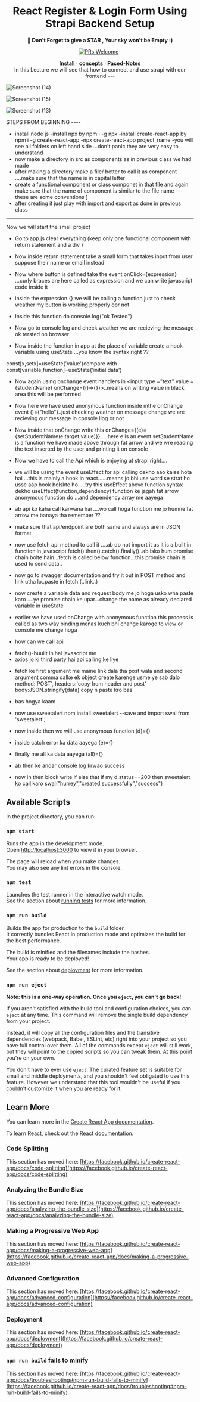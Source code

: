 # <h1 align="center" >React Register & Login Form Using Strapi Backend Setup </h1>
<p align="center"><strong>🔮 Don't Forget to give a STAR , Your sky won't be Empty :) </strong></p>
<p align="center">
  <a href="https://github.com/plandex-ai/plandex/pulls"><img src="https://img.shields.io/badge/PRs-welcome-brightgreen.svg" alt="PRs Welcome" /></a> 
  <p align="center">
  <!-- Call to Action Links -->
  <a href="#install">
    <b>Install</b>
  </a>
  ·
  <!-- <a href="https://plandex.ai">
    <b>Website</b>
  </a>
  · -->
  <a href="#concepts">
    <b>concepts</b>
  </a>
  ·
  <a href="#Notes">
    <b>Paced-Notes</b>
  </a>
  <br>
In this Lecture we will see that how to connect and use strapi with our frontend ---
    
![Screenshot (14)](https://github.com/ADItya0367/React-Login-Register_/assets/113133103/b7a0f20f-4bb0-4fae-b414-3b6fef9f5fa0)


![Screenshot (15)](https://github.com/ADItya0367/React-Login-Register_/assets/113133103/88d91b51-ca55-45b4-84a1-00125ecbca05)


![Screenshot (13)](https://github.com/ADItya0367/React-Login-Register_/assets/113133103/1d9ce10a-6563-4501-8aca-786bf0066635)

STEPS FROM BEGINNING ----
- install node js
-install npx by npm i -g npx
-install create-react-app  by npm i -g create-react-app
-npx create-react-app project_name
-you will see all folders on left hand side ...don't panic they are very easy to understand 
- now make a directory in src as components as in previous class we had made 
- after making a directory make a file/ better to call it as component ....make sure that the name is in capital letter 
- create a functional component or class componet in that file and again make sure that the name of component is similar to the file name ---these are some conventions ]
- after creating it just play with import and export as done in previous class 
---------------------------------------
Now we will start the small project
 * Go to app.js clear everything (keep only one functional component with return statement and a div )
 * Now inside return statement take a small form that takes input from user suppose their name or email instead

 * Now where button is defined take the event onClick={expression} ...curly braces are here called as expression and we can write javascript code inside it  

 * inside the expression {} we will be calling a function just to check weather my button is working properly opr not

 * Inside this function do console.log("ok Tested")

* Now  go to console log and check weather we are recieving the message ok tersted on browser
* Now inside the function in app at the place of variable create a hook variable using useState ...you know the syntax right ??

const[x,setx]=useState('value')compare with const[variable,function]=useState('initial data')

* Now again using onchange event handlers in <input type ="text" value ={studentName} onChange={()=>{}}>..means on writing value in black area this will be performed
* Now here we have used anonymous function inside mthe onChange event ()={"hello"}..just checking weather on message change we are recieving our message in cpnsole llog or not

* Now inside that onChange write this 
onChange={(e)={setStudentName(e.target.value)}}
....here e is an event setStudentName is a function we have made above through fat arrow  and we wre reading the text inserted by the user and printing it on console 

* Now we have to call the Api which is enjoying at strapi right....

* we will be using the event useEffect  for api calling dekho aao kaise hota hai ...this is mainly a hook in react......means jo bhi use word se strat ho usse aap hook bolskte ho ....try this useEffect above function syntax dekho 
useEffect(function,dependency)
function ke jagah fat arrow anonymous function do ...and dependency array me aayega

* ab api ko kaha call karwana hai ....wo call hoga function me jo humne fat arrow me banaya tha remember ??

* make sure that api/endpoint are both same and always are in JSON format 

* now use fetch api method to call it ....ab do not import it as it is a built in function in javascript 
fetch().then().catch().finally()..ab isko hum promise chain bolte hain...fetch is called below function...this promise chain is used to send data..

* now go to swagger documentation and try it out in POST method and link utha lo..paste in fetch (..link..)

* now create a variable data  and request body me jo hoga usko wha paste karo ....ye promise chain ke upar...change the name as already declared variable in useState

* earlier we have used onChange with anonymous function this process is called as two way binding menas kuch bhi change karoge to view or console me change hoga 

* how can we call api 
- fetch()-buuilt in hai javascript me 
- axios jo ki third party hai api calling ke liye 

* fetch ke first argument me maine link dala tha post wala and second argument comma dalke ek object create karenge usme ye sab dalo 
method:'POST',
headers:'copy from header and post'
body:JSON.stringify(data) copy n paste kro bas

* bas hogya kaam 
* now use sweetalert  npm install sweetalert --save and import swal from 'sweetalert';
* now inside then we will use anonymous function (d)={}
* inside catch error ka data aayega (e)={}
* finally me all ka data aayega (all)={}
* ab then ke andar console log krwao success 
* now in then block write if else that 
if my d.status==200 then sweetalert ko call karo swal("hurrey","created successfully","success")


## Available Scripts

In the project directory, you can run:

### `npm start`

Runs the app in the development mode.\
Open [http://localhost:3000](http://localhost:3000) to view it in your browser.

The page will reload when you make changes.\
You may also see any lint errors in the console.

### `npm test`

Launches the test runner in the interactive watch mode.\
See the section about [running tests](https://facebook.github.io/create-react-app/docs/running-tests) for more information.

### `npm run build`

Builds the app for production to the `build` folder.\
It correctly bundles React in production mode and optimizes the build for the best performance.

The build is minified and the filenames include the hashes.\
Your app is ready to be deployed!

See the section about [deployment](https://facebook.github.io/create-react-app/docs/deployment) for more information.

### `npm run eject`

**Note: this is a one-way operation. Once you `eject`, you can't go back!**

If you aren't satisfied with the build tool and configuration choices, you can `eject` at any time. This command will remove the single build dependency from your project.

Instead, it will copy all the configuration files and the transitive dependencies (webpack, Babel, ESLint, etc) right into your project so you have full control over them. All of the commands except `eject` will still work, but they will point to the copied scripts so you can tweak them. At this point you're on your own.

You don't have to ever use `eject`. The curated feature set is suitable for small and middle deployments, and you shouldn't feel obligated to use this feature. However we understand that this tool wouldn't be useful if you couldn't customize it when you are ready for it.

## Learn More

You can learn more in the [Create React App documentation](https://facebook.github.io/create-react-app/docs/getting-started).

To learn React, check out the [React documentation](https://reactjs.org/).

### Code Splitting

This section has moved here: [https://facebook.github.io/create-react-app/docs/code-splitting](https://facebook.github.io/create-react-app/docs/code-splitting)

### Analyzing the Bundle Size

This section has moved here: [https://facebook.github.io/create-react-app/docs/analyzing-the-bundle-size](https://facebook.github.io/create-react-app/docs/analyzing-the-bundle-size)

### Making a Progressive Web App

This section has moved here: [https://facebook.github.io/create-react-app/docs/making-a-progressive-web-app](https://facebook.github.io/create-react-app/docs/making-a-progressive-web-app)

### Advanced Configuration

This section has moved here: [https://facebook.github.io/create-react-app/docs/advanced-configuration](https://facebook.github.io/create-react-app/docs/advanced-configuration)

### Deployment

This section has moved here: [https://facebook.github.io/create-react-app/docs/deployment](https://facebook.github.io/create-react-app/docs/deployment)

### `npm run build` fails to minify

This section has moved here: [https://facebook.github.io/create-react-app/docs/troubleshooting#npm-run-build-fails-to-minify](https://facebook.github.io/create-react-app/docs/troubleshooting#npm-run-build-fails-to-minify)
